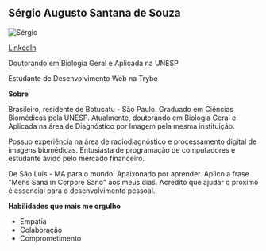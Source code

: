 ## Sérgio Augusto Santana de Souza

![Sérgio](assets/home/sergio/Downloads/sergioaugustoss/foto_profissional.jpeg)

[LinkedIn](www.linkedin.com/in/souzaaugusto)

Doutorando em Biologia Geral e Aplicada na UNESP

Estudante de Desenvolvimento Web na Trybe

**Sobre**

Brasileiro, residente de Botucatu - São Paulo.
Graduado em Ciências Biomédicas pela UNESP. Atualmente, doutorando em Biologia Geral e Aplicada na área de Diagnóstico por Imagem pela mesma instituição.

Possuo experiência na área de radiodiagnóstico e processamento digital de imagens biomédicas. Entusiasta de programação de computadores e estudante ávido pelo mercado financeiro.

De São Luís - MA para o mundo! Apaixonado por aprender. Aplico a frase "Mens Sana in Corpore Sano" aos meus dias. Acredito que ajudar o próximo é essencial para o desenvolvimento pessoal.



**Habilidades que mais me orgulho**
- Empatia
- Colaboração
- Comprometimento
